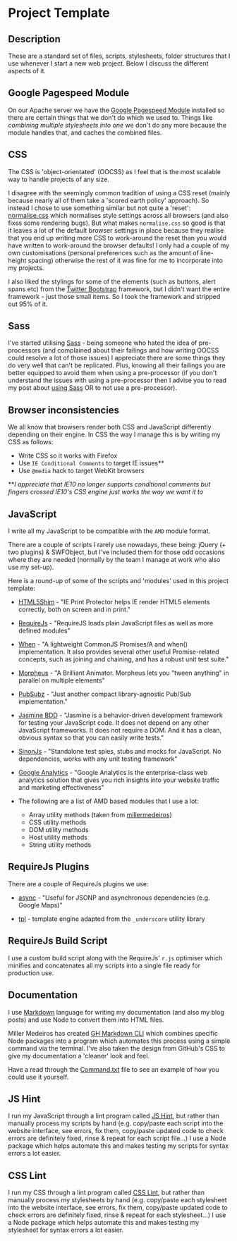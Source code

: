 Project Template
================================

Description
-----------

These are a standard set of files, scripts, stylesheets, folder structures that I use whenever I start a new web project. Below I discuss the different aspects of it.

Google Pagespeed Module
-----------------------

On our Apache server we have the [Google Pagespeed Module](http://code.google.com/p/modpagespeed/) installed so there are certain things that we don't do which we used to. Things like *combining multiple stylesheets into one* we don't do any more because the module handles that, and caches the combined files.

CSS
--------------------

The CSS is 'object-orientated' (OOCSS) as I feel that is the most scalable way to handle projects of any size.

I disagree with the seemingly common tradition of using a CSS reset (mainly because nearly all of them take a 'scored earth policy' approach). So instead I chose to use something similar but not quite a 'reset': [normalise.css](https://github.com/necolas/normalize.css) which normalises style settings across all browsers (and also fixes some rendering bugs). But what makes `normalise.css` so good is that it leaves a lot of the default browser settings in place because they realise that you end up writing more CSS to work-around the reset than you would have written to work-around the browser defaults! I only had a couple of my own customisations (personal preferences such as the amount of line-height spacing) otherwise the rest of it was fine for me to incorporate into my projects.

I also liked the stylings for some of the elements (such as buttons, alert spans etc) from the [Twitter Bootstrap](https://github.com/twitter/bootstrap) framework, but I didn't want the entire framework - just those small items. So I took the framework and stripped out 95% of it.

Sass
--------------------

I've started utilising [Sass](http://sass-lang.com/) - being someone who hated the idea of pre-processors (and complained about their failings and how writing OOCSS could resolve a lot of those issues) I appreciate there are some things they do very well that can't be replicated. Plus, knowing all their failings you are better equipped to avoid them when using a pre-processor (if you don't understand the issues with using a pre-processor then I advise you to read my post about [using Sass](https://github.com/Integralist/Blog-Posts/blob/master/Guide-to-using-SASS.md) OR to not use a pre-processor).

Browser inconsistencies
--------------------

We all know that browsers render both CSS and JavaScript differently depending on their engine. In CSS the way I manage this is by writing my CSS as follows:

* Write CSS so it works with Firefox
* Use `IE Conditional Comments` to target IE issues**
* Use `@media` hack to target WebKit browsers

***I appreciate that IE10 no longer supports conditional comments but fingers crossed IE10's CSS engine just works the way we want it to*

JavaScript
--------------------

I write all my JavaScript to be compatible with the `AMD` module format.

There are a couple of scripts I rarely use nowadays, these being: jQuery (+ two plugins) & SWFObject, but I've included them for those odd occasions where they are needed (normally by the team I manage at work who also use my set-up).

Here is a round-up of some of the scripts and 'modules' used in this project template:

* [HTML5Shim](http://www.iecss.com/print-protector/) - 
"IE Print Protector helps IE render HTML5 elements correctly, both on screen and in print."

* [RequireJs](http://www.requirejs.org/) - 
"RequireJS loads plain JavaScript files as well as more defined modules"

* [When](https://github.com/briancavalier/when.js#readme) - 
"A lightweight CommonJS Promises/A and when() implementation. It also provides several other useful Promise-related concepts, such as joining and chaining, and has a robust unit test suite."

* [Morpheus](https://github.com/ded/morpheus#readme) - 
"A Brilliant Animator. Morpheus lets you "tween anything" in parallel on multiple elements"

* [PubSubz](https://github.com/addyosmani/pubsubz#readme) - 
"Just another compact library-agnostic Pub/Sub implementation."

* [Jasmine BDD](http://pivotal.github.com/jasmine/) - 
"Jasmine is a behavior-driven development framework for testing your JavaScript code. It does not depend on any other JavaScript frameworks. It does not require a DOM. And it has a clean, obvious syntax so that you can easily write tests."

* [SinonJs](http://sinonjs.org/) - "Standalone test spies, stubs and mocks for JavaScript. No dependencies, works with any unit testing framework"

* [Google Analytics](http://www.google.com/analytics/) - 
"Google Analytics is the enterprise-class web analytics solution that gives you rich insights into your website traffic and marketing effectiveness"

* The following are a list of AMD based modules that I use a lot:
	* Array utility methods (taken from [millermedeiros](https://github.com/millermedeiros/amd-utils))
	* CSS utility methods
	* DOM utility methods
	* Host utility methods
	* String utility methods


RequireJs Plugins
--------------------

There are a couple of RequireJs plugins we use:

* [async](https://github.com/millermedeiros/requirejs-plugins) - 
"Useful for JSONP and asynchronous dependencies (e.g. Google Maps)"

* [tpl](https://github.com/ZeeAgency/requirejs-tpl) - template engine adapted from the `_underscore` utility library

RequireJs Build Script
--------------------

I use a custom build script along with the RequireJs' `r.js` optimiser which minifies and concatenates all my scripts into a single file ready for production use.

Documentation
--------------------

I use [Markdown](http://en.wikipedia.org/wiki/Markdown) language for writing my documentation (and also my blog posts) and use Node to convert them into HTML files. 

Miller Medeiros has created [GH Markdown CLI](https://github.com/millermedeiros/gh-markdown-cli) which combines specific Node packages into a program which automates this process using a simple command via the terminal. I've also taken the design from GitHub's CSS to give my documentation a 'cleaner' look and feel.

Have a read through the [Command.txt](https://github.com/Integralist/Project-Template-Files/blob/master/Assets/Documentation/Command.txt) file to see an example of how you could use it yourself.

JS Hint
--------------------

I run my JavaScript through a lint program called [JS Hint](http://www.jshint.org/), but rather than manually process my scripts by hand (e.g. copy/paste each script into the website interface, see errors, fix them, copy/paste updated code to check errors are definitely fixed, rinse & repeat for each script file…) I use a Node package which helps automate this and makes testing my scripts for syntax errors a lot easier.

CSS Lint
--------------------

I run my CSS through a lint program called [CSS Lint](http://csslint.net/), but rather than manually process my stylesheets by hand (e.g. copy/paste each stylesheet into the website interface, see errors, fix them, copy/paste updated code to check errors are definitely fixed, rinse & repeat for each stylesheet…) I use a Node package which helps automate this and makes testing my stylesheet for syntax errors a lot easier.